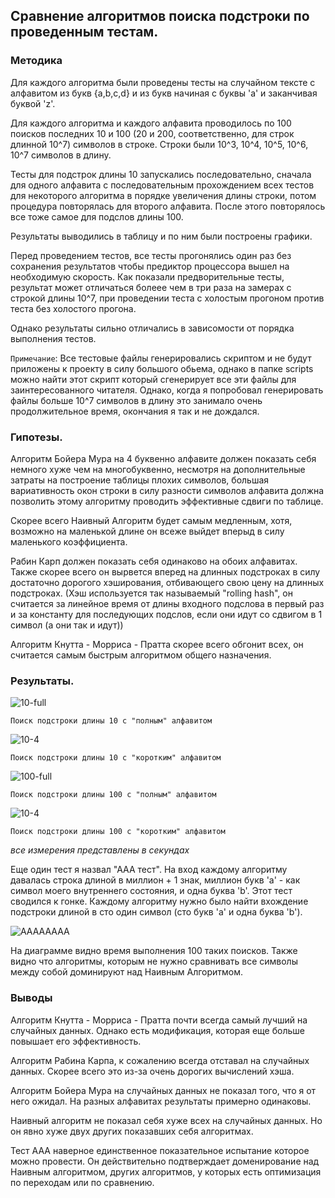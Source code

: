 ## Сравнение алгоритмов поиска подстроки по проведенным тестам.

### Методика

Для каждого алгоритма были проведены тесты на случайном тексте с алфавитом из
букв {a,b,c,d} и из букв начиная с буквы 'a' и заканчивая буквой 'z'.

Для каждого алгоритма и каждого алфавита проводилось по 100 поисков последних 10 и 100
(20 и 200, соответственно, для строк длинной 10^7) символов в строке. Строки были 10^3, 10^4, 10^5, 10^6, 10^7
символов в длину.

Тесты для подстрок длины 10 запускались последовательно, сначала для одного алфавита с последовательным
прохождением всех тестов для некоторого алгоритма в порядке увеличения длины строки, потом процедура
повторялась для второго алфавита. После этого повторялось все тоже самое для подслов длины 100.

Результаты выводились в таблицу и по ним были построены графики.

Перед проведением тестов, все тесты прогонялись один раз без сохранения результатов
чтобы предиктор процессора вышел на необходимую скорость. Как показали предворительные тесты,
результат может отличаться болеее чем в три раза на замерах с строкой длины 10^7, при
проведении теста с холостым прогоном против теста без холостого прогона.

Однако результаты сильно отличались в зависомости от порядка выполнения тестов.

`Примечание`:
Все тестовые файлы генерировались скриптом и не будут приложены к проекту в силу большого обьема, однако в папке scripts можно найти этот скрипт который сгенерирует все эти файлы для заинтересованного читателя. Однако, когда я попробовал генерировать файлы больше 10^7 символов в длину это занимало очень продолжительное время, окончания я так и не дождался.

### Гипотезы.

Алгоритм Бойера Мура на 4 буквенно алфавите должен показать себя немного хуже чем на многобуквенно, несмотря на дополнительные затраты на построение таблицы плохих символов, большая вариативность окон строки в силу разности символов алфавита должна позволить этому алгоритму проводить эффективные сдвиги по таблице.

Скорее всего Наивный Алгоритм будет самым медленным, хотя, возможно на маленькой длине он всеже выйдет вперыд в силу маленького коэффициента.

Рабин Карп должен показать себя одинаково на обоих алфавитах. Также скорее всего он вырвется вперед на длинных подстроках в силу достаточно дорогого хэширования, отбивающего свою цену на длинных подстроках. (Хэш используется так называемый "rolling hash", он считается за линейное время от длины входного подслова в первый раз и за константу для последующих подслов, если они идут со сдвигом в 1 символ (а они так и идут))

Алгоритм Кнутта - Морриса - Пратта скорее всего обгонит всех, он считается самым быстрым алгоритмом общего назначения.

### Результаты.

<!--![10-30](/img/needle10letters30.png)-->
![10-full](/img/FA10LN.png)

`Поиск подстроки длины 10 с "полным" алфавитом`

<!--![10-4](/img/needle10letters4.png)-->
![10-4](/img/4LA10LN.png)

`Поиск подстроки длины 10 с "коротким" алфавитом`

<!--![100-30](/img/needle100letters30.png)-->
![100-full](/img/FA100LN.png)

`Поиск подстроки длины 100 с "полным" алфавитом`

<!--![100-4](/img/needle100letters4.png)-->
![10-4](/img/4LA100LN.png)

`Поиск подстроки длины 100 с "коротким" алфавитом`

*все измерения представлены в секундах*

Еще один тест я назвал "ААА тест". На вход каждому алгоритму давалась строка длиной в миллион + 1 знак, миллион букв 'a' - как символ моего внутреннего состояния, и одна буква 'b'. Этот тест сводился к гонке. Каждому алгоритму нужно было найти вхождение подстроки длиной в сто один символ (сто букв 'a' и одна буква 'b').

![AAAAAAAA](/img/AAAtest.png)

На диаграмме видно время выполнения 100 таких поисков.
Также видно что алгоритмы, которым не нужно сравнивать все символы между собой доминируют над Наивным Алгоритмом.

### Выводы

Алгоритм Кнутта - Морриса - Пратта почти всегда самый лучший на случайных данных. Однако есть модификация, которая еще больше повышает его эффективность.

Алгоритм Рабина Карпа, к сожалению всегда отставал на случайных данных. Скорее всего это из-за очень дорогих вычислений хэша.

Алгоритм Бойера Мура на случайных данных не показал того, что я от него ожидал. На разных алфавитах результаты примерно одинаковы.

Наивный алгоритм не показал себя хуже всех на случайных данных. Но он явно хуже двух других показавших себя алгоритмах.

Тест ААА наверное единственное показательное испытание которое можно провести. Он действительно подтверждает доменирование над Наивным алгоритмом, других алгоритмов, у которых есть оптимизация по переходам или по сравнению.

